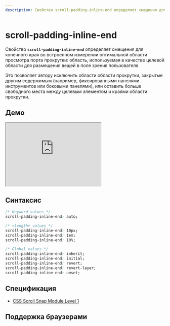 ```yaml
---
description: Свойство scroll-padding-inline-end определяет смещения для конечного края во встроенном измерении оптимальной области просмотра порта прокрутки; область, используемая в качестве целевой области для размещения вещей в поле зрения пользователя
---
```


# scroll-padding-inline-end

Свойство **`scroll-padding-inline-end`** определяет смещения для конечного края во встроенном измерении оптимальной области просмотра порта прокрутки: область, используемая в качестве целевой области для размещения вещей в поле зрения пользователя.

Это позволяет автору исключить области области прокрутки, закрытые другим содержимым (например, фиксированными панелями инструментов или боковыми панелями), или оставить больше свободного места между целевым элементом и краями области прокрутки.

## Демо

<iframe class="interactive is-default-height" height="200" src="https://interactive-examples.mdn.mozilla.net/pages/css/scroll-padding-inline-end.html" title="MDN Web Docs Interactive Example" loading="lazy" data-readystate="complete"></iframe>

## Синтаксис

```css
/* Keyword values */
scroll-padding-inline-end: auto;

/* <length> values */
scroll-padding-inline-end: 10px;
scroll-padding-inline-end: 1em;
scroll-padding-inline-end: 10%;

/* Global values */
scroll-padding-inline-end: inherit;
scroll-padding-inline-end: initial;
scroll-padding-inline-end: revert;
scroll-padding-inline-end: revert-layer;
scroll-padding-inline-end: unset;
```

## Спецификация

- [CSS Scroll Snap Module Level 1](https://w3c.github.io/csswg-drafts/css-scroll-snap/#padding-longhands-logical)

## Поддержка браузерами

<p class="ciu_embed" data-feature="mdn-css__properties__scroll-padding-inline-end" data-periods="future_1,current,past_1,past_2" data-accessible-colours="false"></p>

